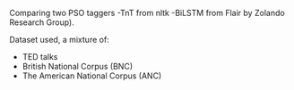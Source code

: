 Comparing two PSO taggers 
-TnT from nltk 
-BiLSTM from Flair by Zolando Research Group).

Dataset used, a mixture of:
 - TED talks
 - British National Corpus (BNC)
 - The American National Corpus (ANC)
